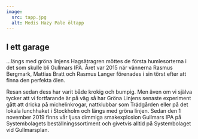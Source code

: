 ```yaml
---
image:
  src: tapp.jpg
  alt: Medis Hazy Pale öltapp
---
```


## I ett garage

...längs med gröna linjens Hagsätragren möttes de första humlesorterna i det som skulle bli Gullmars IPA. Året var 2015 när vännerna Rasmus Bergmark, Mattias Bratt och Rasmus Langer förenades i sin törst efter att finna den perfekta ölen.

Resan sedan dess har varit både krokig och bumpig. Men även om vi själva tycker att vi fortfarande är på väg så har Gröna Linjens senaste experiment gått att dricka på michelinkrogar, nattklubbar som Trädgården eller på det lokala lunchhaket i Stockholm och längs med gröna linjen. Sedan den 1 november 2019 finns vår ljusa dimmiga smakexplosion Gullmars IPA på Systembolagets beställningssortiment och givetvis alltid på Systembolaget vid Gullmarsplan.
